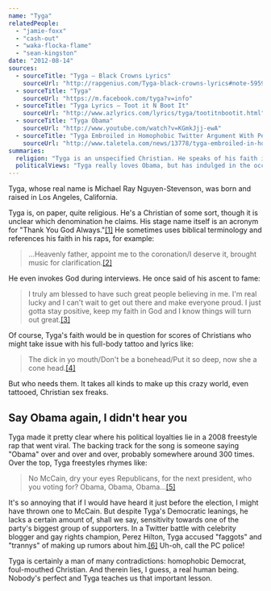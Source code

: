 ```yaml
---
name: "Tyga"
relatedPeople:
  - "jamie-foxx"
  - "cash-out"
  - "waka-flocka-flame"
  - "sean-kingston"
date: "2012-08-14"
sources:
  - sourceTitle: "Tyga – Black Crowns Lyrics"
    sourceUrl: "http://rapgenius.com/Tyga-black-crowns-lyrics#note-595946"
  - sourceTitle: "Tyga"
    sourceUrl: "https://m.facebook.com/tyga?v=info"
  - sourceTitle: "Tyga Lyrics – Toot it N Boot It"
    sourceUrl: "http://www.azlyrics.com/lyrics/tyga/tootitnbootit.html"
  - sourceTitle: "Tyga Obama"
    sourceUrl: "http://www.youtube.com/watch?v=KGmkJjj-ewA"
  - sourceTitle: "Tyga Embroiled in Homophobic Twitter Argument With Perez Hilton Over Gunpoint Scandal"
    sourceUrl: "http://www.taletela.com/news/13778/tyga-embroiled-in-homophobic-twitter-argument-with-perez-hilton-over-gunpoint-scandal"
summaries:
  religion: "Tyga is an unspecified Christian. He speaks of his faith in interviews and his name stands for \"Thank You God Always.\" But his lyrics and lifestyle are a departure from the traditional Christian paradigm."
  politicalViews: "Tyga really loves Obama, but has indulged in the occasional gay-bashing."
---
```


Tyga, whose real name is Michael Ray Nguyen-Stevenson, was born and raised in Los Angeles, California.

Tyga is, on paper, quite religious. He's a Christian of some sort, though it is unclear which denomination he claims. His stage name itself is an acronym for "Thank You God Always."<a class="source-citation" href="#http%3A%2F%2Frapgenius.com%2FTyga-black-crowns-lyrics%23note-595946" title="Tyga – Black Crowns Lyrics">[1]</a> He sometimes uses biblical terminology and references his faith in his raps, for example:

>…Heavenly father, appoint me to the coronation/I deserve it, brought music for clarification.<a class="source-citation" href="#http%3A%2F%2Frapgenius.com%2FTyga-black-crowns-lyrics%23note-595946" title="Tyga – Black Crowns Lyrics">[2]</a>

He even invokes God during interviews. He once said of his ascent to fame:

>I truly am blessed to have such great people believing in me. I'm real lucky and I can't wait to get out there and make everyone proud. I just gotta stay positive, keep my faith in God and I know things will turn out great.<a class="source-citation" href="#https%3A%2F%2Fm.facebook.com%2Ftyga%3Fv%3Dinfo" title="Tyga">[3]</a>

Of course, Tyga's faith would be in question for scores of Christians who might take issue with his full-body tattoo and lyrics like:

>The dick in yo mouth/Don't be a bonehead/Put it so deep, now she a cone head.<a class="source-citation" href="#http%3A%2F%2Fwww.azlyrics.com%2Flyrics%2Ftyga%2Ftootitnbootit.html" title="Tyga Lyrics – Toot it N Boot It">[4]</a>

But who needs them. It takes all kinds to make up this crazy world, even tattooed, Christian sex freaks.


## Say Obama again, I didn't hear you

Tyga made it pretty clear where his political loyalties lie in a 2008 freestyle rap that went viral. The backing track for the song is someone saying "Obama" over and over and over, probably somewhere around 300 times. Over the top, Tyga freestyles rhymes like:

>No McCain, dry your eyes Republicans, for the next president, who you voting for? Obama, Obama, Obama…<a class="source-citation" href="#http%3A%2F%2Fwww.youtube.com%2Fwatch%3Fv%3DKGmkJjj-ewA" title="Tyga Obama">[5]</a>

It's so annoying that if I would have heard it just before the election, I might have thrown one to McCain. But despite Tyga's Democratic leanings, he lacks a certain amount of, shall we say, sensitivity towards one of the party's biggest group of supporters. In a Twitter battle with celebrity blogger and gay rights champion, Perez Hilton, Tyga accused "faggots" and "trannys" of making up rumors about him.<a class="source-citation" href="#http%3A%2F%2Fwww.taletela.com%2Fnews%2F13778%2Ftyga-embroiled-in-homophobic-twitter-argument-with-perez-hilton-over-gunpoint-scandal" title="Tyga Embroiled in Homophobic Twitter Argument With Perez Hilton Over Gunpoint Scandal">[6]</a> Uh-oh, call the PC police!

Tyga is certainly a man of many contradictions: homophobic Democrat, foul-mouthed Christian. And therein lies, I guess, a real human being. Nobody's perfect and Tyga teaches us that important lesson.